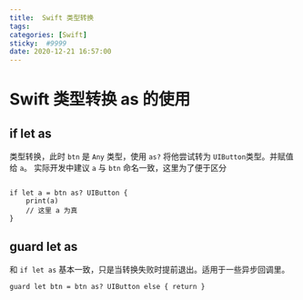 ```yaml
---
title:  Swift 类型转换 
tags: 
categories: [Swift]
sticky:  #9999
date: 2020-12-21 16:57:00
---
```


# Swift 类型转换 as 的使用

## if let as

 类型转换，此时 `btn` 是 `Any` 类型，使用 `as?` 将他尝试转为 `UIButton`类型。并赋值给 `a`。 实际开发中建议 `a` 与 `btn` 命名一致，这里为了便于区分
```

if let a = btn as? UIButton {
    print(a)
    // 这里 a 为真
}
```

## guard let as
和 `if let as` 基本一致，只是当转换失败时提前退出。适用于一些异步回调里。
```
guard let btn = btn as? UIButton else { return }
```
